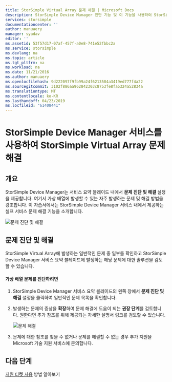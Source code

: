 ```yaml
---
title: StorSimple Virtual Array 문제 해결 | Microsoft Docs
description: StorSimple Device Manager 진단 기능 및 이 기능을 사용하여 StorSimple Virtual Array 문제를 해결하는 방법을 설명합니다.
services: storsimple
documentationcenter: ''
author: manuaery
manager: syadav
editor: ''
ms.assetid: 53f57d17-07af-457f-a0e8-741e52fbbc2a
ms.service: storsimple
ms.devlang: na
ms.topic: article
ms.tgt_pltfrm: na
ms.workload: na
ms.date: 11/21/2016
ms.author: manuaery
ms.openlocfilehash: 9d222097f9fb99a24f6213584a3419ed777f4a22
ms.sourcegitcommit: 3102f886aa962842303c8753fe8fa5324a52834a
ms.translationtype: MT
ms.contentlocale: ko-KR
ms.lasthandoff: 04/23/2019
ms.locfileid: "61408441"
---
```

# <a name="use-the-storsimple-device-manager-service-to-troubleshoot-the-storsimple-virtual-array"></a>StorSimple Device Manager 서비스를 사용하여 StorSimple Virtual Array 문제 해결
## <a name="overview"></a>개요

StorSimple Device Manager는 서비스 요약 블레이드 내에서 **문제 진단 및 해결** 설정을 제공합니다. 여기서 가상 배열에 발생할 수 있는 자주 발생하는 문제 및 해결 방법을 강조합니다. 이 자습서에서는 StorSimple Device Manager 서비스 내에서 제공하는 셀프 서비스 문제 해결 기능을 소개합니다.

![문제 진단 및 해결](./media/storsimple-virtual-array-diagnose-problems/diagnose-problems-main.png)

## <a name="diagnose-and-solve-issues"></a>문제 진단 및 해결

StorSimple Virtual Array에 발생하는 일반적인 문제 중 일부를 확인하고 StorSimple Device Manager 서비스 요약 블레이드에 발생하는 해당 문제에 대한 솔루션을 검토할 수 있습니다.

#### <a name="to-diagnose-an-issue-with-your-virtual-array"></a>가상 배열 문제를 진단하려면

1. StorSimple Device Manager 서비스 요약 블레이드의 왼쪽 창에서 **문제 진단 및 해결** 설정을 클릭하여 일반적인 문제 목록을 확인합니다.

2. 발생하는 문제의 증상을 **확장**하여 문제 해결에 도움이 되는 **권장 단계**를 검토합니다. 원한다면 추가 참조를 위해 제공되는 자세한 설명서 링크를 검토할 수 있습니다.
   
    ![문제 해결](./media/storsimple-virtual-array-diagnose-problems/diagnose-problems-offline.png)

3. 문제에 대한 참조를 찾을 수 없거나 문제를 해결할 수 없는 경우 추가 지원을 Microsoft 기술 지원 서비스에 문의합니다.

## <a name="next-steps"></a>다음 단계
[지원 티켓 사용](storsimple-virtual-array-log-support-ticket.md) 방법 알아보기


